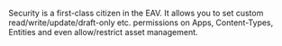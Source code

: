 ﻿---
uid: ToSic.Eav.Security
---

Security is a first-class citizen in the EAV. 
It allows you to set custom read/write/update/draft-only etc. permissions 
on Apps, Content-Types, Entities and even allow/restrict asset management.